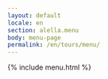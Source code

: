 ```yaml
---
layout: default
locale: en
section: alella.menu
body: menu-page
permalink: /en/tours/menu/
---
```


{% include menu.html %}
